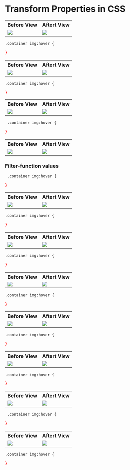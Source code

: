 # Transform Properties in CSS

<table>
  <tr>                    
   
   <th>Before View</th>
   <th>Aftert View</th>

</tr>
  
  
<tr>

<td>

<img src="https://github.com/mdsomad/Web-Development/assets/103892160/d4dd68bf-fb54-4e64-90c0-b6bce352ca9a"/>

</td>
<td>

<img src="https://github.com/mdsomad/Web-Development/assets/103892160/d4dd68bf-fb54-4e64-90c0-b6bce352ca9a"/>

</td>


</tr>

</table>


```sh
.container img:hover {

}
```






<table>
  <tr>                    
   
   <th>Before View</th>
   <th>Aftert View</th>

</tr>
  
  
<tr>

<td>

<img src="https://github.com/mdsomad/Web-Development/assets/103892160/d4dd68bf-fb54-4e64-90c0-b6bce352ca9a"/>

</td>
<td>

<img src="https://github.com/mdsomad/Web-Development/assets/103892160/56ffaf0c-8e64-4674-a719-75857489216f"/>

</td>


</tr>

</table>


```sh
.container img:hover {

}
```








<table>
  <tr>                    
   
   <th>Before View</th>
   <th>Aftert View</th>

</tr>
  
  
<tr>

<td>

<img src="https://github.com/mdsomad/Web-Development/assets/103892160/d4dd68bf-fb54-4e64-90c0-b6bce352ca9a"/>

</td>
<td>

<img src="https://github.com/mdsomad/Web-Development/assets/103892160/495560da-3572-4836-89f2-3d40f075a98d"/>

</td>


</tr>

</table>


```sh
 .container img:hover {

}
```








<table>
  <tr>                    
   
   <th>Before View</th>
   <th>Aftert View</th>

</tr>
  
  
<tr>

<td>

<img src="https://github.com/mdsomad/Web-Development/assets/103892160/d4dd68bf-fb54-4e64-90c0-b6bce352ca9a"/>
</td>
<td>

<img src="https://github.com/mdsomad/Web-Development/assets/103892160/9766ca77-92d8-4a21-84eb-781d90da9f02"/>

</td>


</tr>

</table>

### Filter-function values
```sh
 .container img:hover {

}
```






<table>
  <tr>                    
   
   <th>Before View</th>
   <th>Aftert View</th>

</tr>
  
  
<tr>

<td>

<img src="https://github.com/mdsomad/Web-Development/assets/103892160/d4dd68bf-fb54-4e64-90c0-b6bce352ca9a"/>
</td>
<td>

<img src="https://github.com/mdsomad/Web-Development/assets/103892160/bebc362f-462a-4d31-8836-c786ed61a36b" />

</td>


</tr>

</table>


```sh
.container img:hover {

}
```





<table>
  <tr>                    
   
   <th>Before View</th>
   <th>Aftert View</th>

</tr>
  
  
<tr>

<td>

<img src="https://github.com/mdsomad/Web-Development/assets/103892160/d4dd68bf-fb54-4e64-90c0-b6bce352ca9a"/>

</td>
<td>

<img src="https://github.com/mdsomad/Web-Development/assets/103892160/f39837c6-1734-4a08-957e-1bed196735b8"/>

</td>


</tr>

</table>


```sh
.container img:hover {

}
```






<table>
  <tr>                    
   
   <th>Before View</th>
   <th>Aftert View</th>

</tr>
  
  
<tr>

<td>

<img src="https://github.com/mdsomad/Web-Development/assets/103892160/d4dd68bf-fb54-4e64-90c0-b6bce352ca9a"/>

</td>
<td>

<img src="https://github.com/mdsomad/Web-Development/assets/103892160/6c201531-9a4e-42c8-a126-87645c16299c"/>

</td>


</tr>

</table>


```sh
.container img:hover {

}
```





<table>
  <tr>                    
   
   <th>Before View</th>
   <th>Aftert View</th>

</tr>
  
  
<tr>

<td>

<img src="https://github.com/mdsomad/Web-Development/assets/103892160/d4dd68bf-fb54-4e64-90c0-b6bce352ca9a"/>
</td>
<td>

<img src="https://github.com/mdsomad/Web-Development/assets/103892160/9389c59f-3db7-4d2d-b7ba-8c8e620d7b9b" />

</td>


</tr>

</table>

```sh
.container img:hover {

}
```







<table>
  <tr>                    
   
   <th>Before View</th>
   <th>Aftert View</th>

</tr>
  
  
<tr>

<td>

<img src="https://github.com/mdsomad/Web-Development/assets/103892160/d4dd68bf-fb54-4e64-90c0-b6bce352ca9a"/>

</td>
<td>

<img src="https://github.com/mdsomad/Web-Development/assets/103892160/e289cd66-7052-4c3e-9c23-4f24a84ba71f" />

</td>


</tr>

</table>


```sh
.container img:hover {

}
```






<table>
  <tr>                    
   
   <th>Before View</th>
   <th>Aftert View</th>

</tr>
  
  
<tr>

<td>

<img src="https://github.com/mdsomad/Web-Development/assets/103892160/d4dd68bf-fb54-4e64-90c0-b6bce352ca9a"/>

</td>
<td>

<img src="https://github.com/mdsomad/Web-Development/assets/103892160/e1563fde-cd86-4b44-8643-c606915a51a7" />

</td>


</tr>

</table>


```sh
 .container img:hover {

}
```





<table>
  <tr>                    
   
   <th>Before View</th>
   <th>Aftert View</th>

</tr>
  
  
<tr>

<td>

<img src="https://github.com/mdsomad/Web-Development/assets/103892160/d4dd68bf-fb54-4e64-90c0-b6bce352ca9a"/>

</td>
<td>

<img src="https://github.com/mdsomad/Web-Development/assets/103892160/75fa2d16-27b8-4de2-90fa-3e0d3b6816de"/>

</td>


</tr>

</table>

```sh
.container img:hover {

}
```
